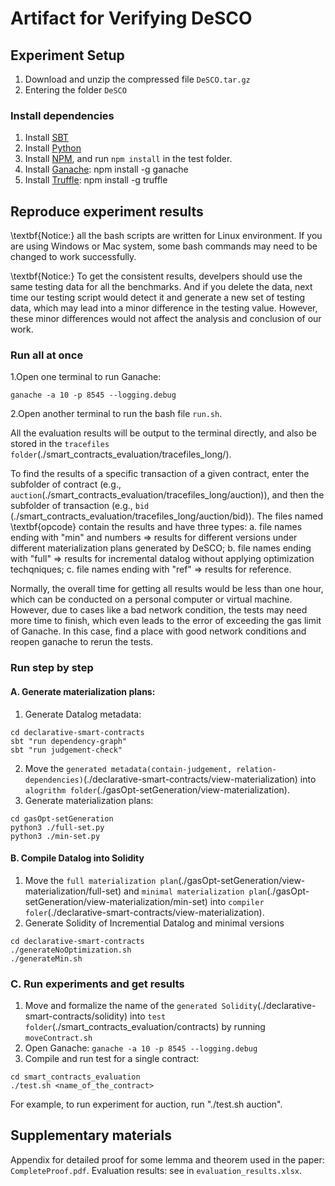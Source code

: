 # Artifact for Verifying DeSCO

## Experiment Setup
1. Download and unzip the compressed file `DeSCO.tar.gz`
2. Entering the folder `DeSCO`

### Install dependencies
1. Install [SBT](https://www.scala-sbt.org/1.x/docs/Setup.html)
2. Install [Python](https://www.python.org)
3. Install [NPM](https://docs.npmjs.com/downloading-and-installing-node-js-and-npm), and run `npm install` in the test folder.
4. Install [Ganache](https://trufflesuite.com/ganache/): npm install -g ganache
5. Install [Truffle](https://trufflesuite.com/docs/truffle/how-to/install/): npm install -g truffle

## Reproduce experiment results
\textbf{Notice:} all the bash scripts are written for Linux environment. If you are using Windows or Mac system, some bash commands may need to be changed to work successfully.

\textbf{Notice:} To get the consistent results, develpers should use the same testing data for all the benchmarks. And if you delete the data, next time our testing script would detect it and generate a new set of testing data, which may lead into a minor difference in the testing value. However, these minor differences would not affect the analysis and conclusion of our work.

### Run all at once
1.Open one terminal to run Ganache:
```
ganache -a 10 -p 8545 --logging.debug
```
2.Open another terminal to run the bash file `run.sh`.

All the evaluation results will be output to the terminal directly, and also be stored in the `tracefiles folder`(./smart\_contracts\_evaluation/tracefiles\_long/). 

To find the results of a specific transaction of a given contract, enter the subfolder of contract (e.g., `auction`(./smart\_contracts\_evaluation/tracefiles\_long/auction)), and then the subfolder of transaction (e.g., `bid` (./smart\_contracts\_evaluation/tracefiles\_long/auction/bid)). The files named \textbf{opcode} contain the results and have three types: a. file names ending with "min" and numbers => results for different versions under different materialization plans generated by DeSCO; b. file names ending with "full" => results for incremental datalog without applying optimization techqniques; c. file names ending with "ref" => results for reference.

Normally, the overall time for getting all results would be less than one hour, which can be conducted on a personal computer or virtual machine. However, due to cases like a bad network condition, the tests may need more time to finish, which even leads to the error of exceeding the gas limit of Ganache. In this case, find a place with good network conditions and reopen ganache to rerun the tests.


### Run step by step

#### A. Generate materialization plans:
1. Generate Datalog metadata:
```
cd declarative-smart-contracts
sbt "run dependency-graph"
sbt "run judgement-check"
```
2. Move the `generated metadata(contain-judgement, relation-dependencies)`(./declarative-smart-contracts/view-materialization) into `alogrithm folder`(./gasOpt-setGeneration/view-materialization).
3. Generate materialization plans:
```
cd gasOpt-setGeneration
python3 ./full-set.py
python3 ./min-set.py
```

#### B. Compile Datalog into Solidity
1. Move the `full materialization plan`(./gasOpt-setGeneration/view-materialization/full-set) and `minimal materialization plan`(./gasOpt-setGeneration/view-materialization/min-set) into `compiler foler`(./declarative-smart-contracts/view-materialization).
2. Generate Solidity of Incremential Datalog and minimal versions
```
cd declarative-smart-contracts
./generateNoOptimization.sh
./generateMin.sh
```

### C. Run experiments and get results
1. Move and formalize the name of the `generated Solidity`(./declarative-smart-contracts/solidity) into `test folder`(./smart_contracts_evaluation/contracts) by running `moveContract.sh`
2. Open Ganache: ```ganache -a 10 -p 8545 --logging.debug```
3. Compile and run test for a single contract:
```
cd smart_contracts_evaluation
./test.sh <name_of_the_contract>
```
For example, to run experiment for auction, run "./test.sh auction".

<!-- ```
truffle compile contracts/[benchmark_folder]/[contractNameVersion].sol
truffle test ./test_longTrace/[contractName]_test_gas.js --compile-none
```
Here, the "benchmark_folder" can be [min](https://github.com/loulankxh/gasOpt-test/tree/47dea5f59f2e1e79a97c2c0171a96ddca3ba3d6c/contracts/min), [noOptimization](https://github.com/loulankxh/gasOpt-test/tree/47dea5f59f2e1e79a97c2c0171a96ddca3ba3d6c/contracts/noOptimization) and [reference](https://github.com/loulankxh/gasOpt-test/tree/47dea5f59f2e1e79a97c2c0171a96ddca3ba3d6c/contracts/reference), storing the Solidity programs of DeSCO, Incremental Datalog, and Reference respectively. The "contarctName" can be "auction", or any other existing contracts in the [benchmark](https://github.com/loulankxh/declarative-smart-contracts/tree/29b0cebc5b3df05d920e1555efda6e4884cd7184/benchmarks). The corresponding "contractNameVersion" can be "auction1", "auction2", ..., which represent Solidity programms under different materialization plans of the same contract. -->

## Supplementary materials
Appendix for detailed proof for some lemma and theorem used in the paper: `CompleteProof.pdf`.
Evaluation results: see in `evaluation_results.xlsx`.
